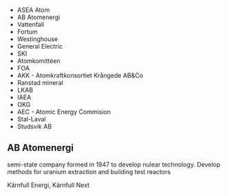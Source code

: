 * ASEA Atom
* AB Atomenergi
* Vattenfall
* Fortum
* Westinghouse
* General Electric
* SKI
* Atomkomittéen
* FOA
* AKK - Atomkraftkonsortiet Krångede AB&Co
* Ranstad mineral
* LKAB
* IAEA
* OKG
* AEC - Atomic Energy Commision
* Stal-Laval
* Studsvik AB

## AB Atomenergi
semi-state company formed in 1947 to develop nulear technology.
Develop methods for uranium extraction and building test reactors

Kärnfull Energi, Kärnfull Next

